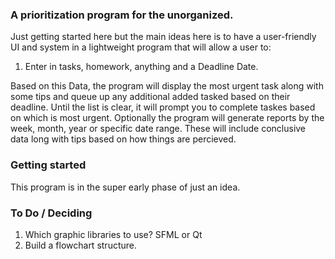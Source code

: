 ### A prioritization program for the unorganized.

Just getting started here but the main ideas here is to have a user-friendly UI and system in a lightweight program that will allow a user to:  

1. Enter in tasks, homework, anything and a Deadline Date.  

Based on this Data, the program will display the most urgent task along with some tips and queue up any additional added tasked based on their deadline. Until the list is clear, it will prompt you to complete taskes based on which is most urgent. Optionally the program will generate reports by the week, month, year or specific date range. These will include conclusive data long with tips based on how things are percieved.   

### Getting started  
This program is in the super early phase of just an idea.  

### To Do / Deciding
1. Which graphic libraries to use?  SFML or Qt  
2. Build a flowchart structure.